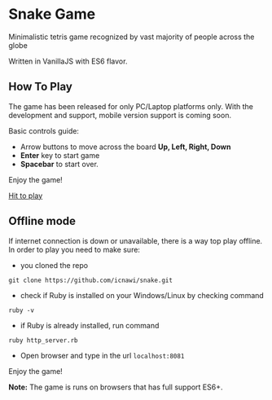 # Snake Game
Minimalistic tetris game recognized by vast majority of people across the globe

Written in VanillaJS with ES6 flavor. 

## How To Play
The game has been released for only PC/Laptop platforms only. With the development and support, mobile version support is coming soon.

Basic controls guide:
* Arrow buttons to move across the board **Up, Left, Right, Down**
* **Enter** key to start game
* **Spacebar** to start over.

Enjoy the game!

[Hit to play](https://icnawi.github.io/snake)

## Offline mode

If internet connection is down or unavailable, there is a way top play offline. In order to play you need to make sure:
* you cloned the repo 
```
git clone https://github.com/icnawi/snake.git
```
* check if Ruby is installed on your Windows/Linux by checking command 
```
ruby -v
```
* if Ruby is already installed, run command 
```
ruby http_server.rb
```
* Open browser and type in the url `localhost:8081`

Enjoy the game!

**Note:** The game is runs on browsers that has full support ES6+.  



